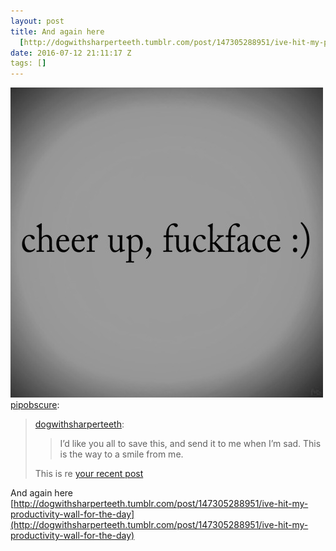 ```yaml
---
layout: post
title: And again here
  [http://dogwithsharperteeth.tumblr.com/post/147305288951/ive-hit-my-productivity-wall-for-the-day
date: 2016-07-12 21:11:17 Z
tags: []
---
```

![](/media/2016/07/147306784709.jpg)
[pipobscure](http://pipobscure.com/post/96099007234/dogwithsharperteeth-id-like-you-all-to-save):

> [dogwithsharperteeth](http://dogwithsharperteeth.tumblr.com/post/72475689736/id-like-you-all-to-save-this-and-send-it-to-me):
> 
> > I’d like you all to save this, and send it to me when I’m sad. This is the way to a smile from me.
> 
> This is re [your recent post](http://dogwithsharperteeth.tumblr.com/post/96096406706/v)

And again here [http://dogwithsharperteeth.tumblr.com/post/147305288951/ive-hit-my-productivity-wall-for-the-day](http://dogwithsharperteeth.tumblr.com/post/147305288951/ive-hit-my-productivity-wall-for-the-day)
